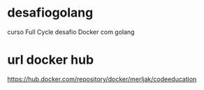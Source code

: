 # desafiogolang
curso Full Cycle desafio Docker com golang
# url docker hub
https://hub.docker.com/repository/docker/merljak/codeeducation
